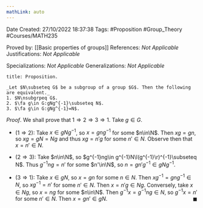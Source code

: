 ```yaml
---
mathLink: auto
---
```


<div class="topSpace"></div>

Date Created: 27/10/2022 18:37:38
Tags: #Proposition #Group_Theory #Courses/MATH235

Proved by: [[Basic properties of groups]]
References: _Not Applicable_
Justifications: _Not Applicable_

Specializations: _Not Applicable_
Generalizations: _Not Applicable_

``` ad-Proposition
title: Proposition.

_Let $N\subseteq G$ be a subgroup of a group $G$. Then the following are equivalent._
1. $N\nsubgrpeq G$.
2. $\fa g\in G:gNg^{-1}\subseteq N$.
3. $\fa g\in G:gNg^{-1}=N$.

```

_Proof_. We shall prove that $1\Rightarrow2\Rightarrow3\Rightarrow1$. Take $g\in G$.
* ($1\Rightarrow2$): Take $x\in gNg^{-1}$, so $x=gng^{-1}$ for some $n\in\N$. Then $xg=gn$, so $xg=gN=Ng$ and thus $xg=n'g$ for some $n'\in N$. Observe then that $x=n'\in N$.

* ($2\Rightarrow3$): Take $n\in\N$, so $g^{-1}ng\in g^{-1}N\l(g^{-1}\r)^{-1}\subseteq N$. Thus $g^{-1}ng=n'$ for some $n'\in\N$, so $n=gn'g^{-1}\in gNg^{-1}$.
* ($3\Rightarrow1$): Take $x\in gN$, so $x=gn$ for some $n\in N$. Then $xg^{-1}=gng^{-1}\in N$, so $xg^{-1}=n'$ for some $n'\in N$. Then $x=n'g\in Ng$. Conversely, take $x\in Ng$, so $x=ng$ for some $n\in\N$. Then $g^{-1}x=g^{-1}ng\in N$, so $g^{-1}x=n'$ for some $n'\in N$. Then $x=gn'\in gN$.<span style="float:right;">$\blacksquare$</span>
